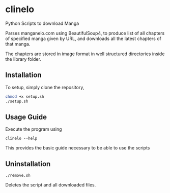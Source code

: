 # clinelo
Python Scripts to download Manga

Parses manganelo.com using BeautifulSoup4, to produce list of all chapters of specified manga given by URL, and downloads all the latest chapters of that manga.

The chapters are stored in image format in well structured directories inside the library folder.

## Installation
To setup, simply clone the repository,
```sh
chmod +x setup.sh
./setup.sh
```
## Usage Guide
Execute the program using
```
clinelo --help
```
This provides the basic guide necessary to be able to use the scripts

## Uninstallation
```
./remove.sh
```
Deletes the script and all downloaded files.
